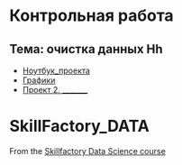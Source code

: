 # Контрольная работа

## Тема: очистка данных Hh

* [Ноутбук_проекта](project_1_Pandas/Hh/Project-1._Ноутбук-шаблон.ipynb)
* [Графики](https://github.com/Yuri-VN/DataCleaningHH/tree/main/project_1_Pandas/Hh/charts)
* [Проект 2. _______](project_1_Pandas/Hh/charts)

# SkillFactory_DATA
From the [Skillfactory Data Science course](https://skillfactory.ru/data-scientist)